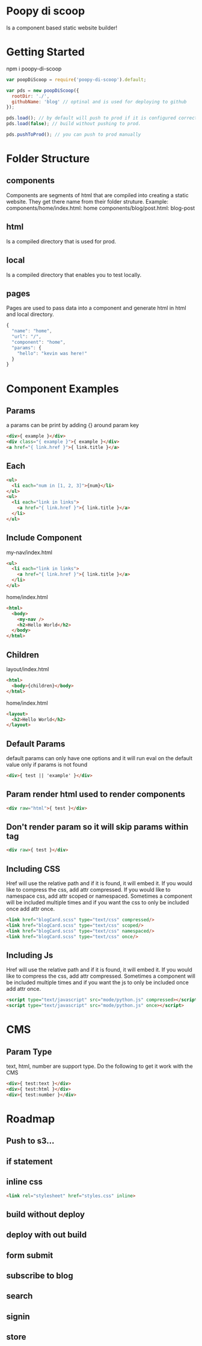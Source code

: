 # Poopy di scoop
Is a component based static website builder!

# Getting Started
npm i poopy-di-scoop

```javascript
var poopDiScoop = require('poopy-di-scoop').default;

var pds = new poopDiScoop({
  rootDir: './',
  githubName: 'blog' // optinal and is used for deploying to github
});

pds.load(); // by default will push to prod if it is configured correctly above
pds.load(false); // build without pushing to prod.

pds.pushToProd(); // you can push to prod manually
```

# Folder Structure
## components
Components are segments of html that are compiled into creating a static website. They get there name from their folder struture.
Example:
components/home/index.html: home
components/blog/post.html: blog-post

## html
Is a compiled directory that is used for prod.

## local
Is a compiled directory that enables you to test locally.

## pages
Pages are used to pass data into a component and generate html in html and local directory.
```javascript
{
  "name": "home",
  "url": "/",
  "component": "home",
  "params": {
    "hello": "kevin was here!"
  }
}
```

# Component Examples
## Params
a params can be print by adding {} around param key
```html
<div>{ example }</div>
<div class="{ example }">{ example }</div>
<a href="{ link.href }">{ link.title }</a>
```
## Each
```html
<ul>
  <li each="num in [1, 2, 3]">{num}</li>
</ul>
<ul>
  <li each="link in links">
    <a href="{ link.href }">{ link.title }</a>
  </li>
</ul>
```

## Include Component
my-nav/index.html
```html
<ul>
  <li each="link in links">
    <a href="{ link.href }">{ link.title }</a>
  </li>
</ul>
```

home/index.html
```html
<html>
  <body>
    <my-nav />
    <h2>Hello World</h2>
  </body>
</html>
```

## Children
layout/index.html
```html
<html>
  <body>{children}</body>
</html>
```

home/index.html
```html
<layout>
  <h2>Hello World</h2>
</layout>
```

## Default Params
default params can only have one options and it will run eval on the default value only if params is not found
```html
<div>{ test || 'example' }</div>
```

## Param render html used to render components
```html
<div raw="html">{ test }</div>
```

## Don't render param so it will skip params within tag
```html
<div raw>{ test }</div>
```

## Including CSS
Href will use the relative path and if it is found, it will embed it.
If you would like to compress the css, add attr compressed.
If you would like to namespace css, add attr scoped or namespaced.
Sometimes a component will be included multiple times and if you want the css to only be included once add attr once.
```html
<link href="blogCard.scss" type="text/css" compressed/>
<link href="blogCard.scss" type="text/css" scoped/>
<link href="blogCard.scss" type="text/css" namespaced/>
<link href="blogCard.scss" type="text/css" once/>
```

## Including Js
Href will use the relative path and if it is found, it will embed it.
If you would like to compress the css, add attr compressed.
Sometimes a component will be included multiple times and if you want the js to only be included once add attr once.
```html
<script type="text/javascript" src="mode/python.js" compressed></script>
<script type="text/javascript" src="mode/python.js" once></script>
```

# CMS
## Param Type
text, html, number are support type. Do the following to get it work with the CMS
```html
<div>{ test:text }</div>
<div>{ test:html }</div>
<div>{ test:number }</div>
```

# Roadmap
## Push to s3...

## if statement

## inline css
```html
<link rel="stylesheet" href="styles.css" inline>
```
## build without deploy
## deploy with out build
## form submit
## subscribe to blog
## search
## signin
## store
